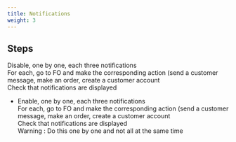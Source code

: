```yaml
---
title: Notifications
weight: 3
---
```

## Steps

Disable, one by one, each three notifications\
For each, go to FO and make the corresponding action (send a customer message, make an order, create a customer account\
Check that notifications are displayed
- Enable, one by one, each three notifications\
For each, go to FO and make the corresponding action (send a customer message, make an order, create a customer account\
Check that notifications are displayed\
Warning : Do this one by one and not all at the same time

